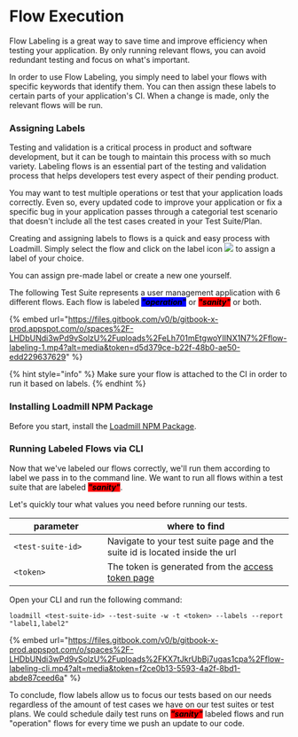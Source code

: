 # Flow Execution

Flow Labeling is a great way to save time and improve efficiency when testing your application. By only running relevant flows, you can avoid redundant testing and focus on what's important.

In order to use Flow Labeling, you simply need to label your flows with specific keywords that identify them. You can then assign these labels to certain parts of your application's CI. When a change is made, only the relevant flows will be run.

### Assigning Labels

Testing and validation is a critical process in product and software development, but it can be tough to maintain this process with so much variety. Labeling flows is an essential part of the testing and validation process that helps developers test every aspect of their pending product.&#x20;

You may want to test multiple operations or test that your application loads correctly. Even so, every updated code to improve your application or fix a specific bug in your application passes through a categorial test scenario that doesn't include all the test cases created in your Test Suite/Plan.

Creating and assigning labels to flows is a quick and easy process with Loadmill. Simply select the flow and click on the label icon ![](../../.gitbook/assets/price-tag.png) to assign a label of your choice.

You can assign pre-made label or create a new one yourself.

The following Test Suite represents a user management application with 6 different flows. Each flow is labeled _<mark style="background-color:blue;">**"operation"**</mark>_ or _<mark style="background-color:red;">**"sanity"**</mark>_ or both.

{% embed url="https://files.gitbook.com/v0/b/gitbook-x-prod.appspot.com/o/spaces%2F-LHDbUNdi3wPd9vSolzU%2Fuploads%2FeLh701mEtgwoYIINX1N7%2Fflow-labeling-1.mp4?alt=media&token=d5d379ce-b22f-48b0-ae50-edd229637629" %}

{% hint style="info" %}
Make sure your flow is attached to the CI in order to run it based on labels.
{% endhint %}

### Installing Loadmill NPM Package

Before you start, install the [Loadmill NPM Package](https://www.npmjs.com/package/loadmill).

### Running Labeled Flows via CLI

Now that we've labeled our flows correctly, we'll run them according to label we pass in to the command line. We want to run all flows within a test suite that are labeled _<mark style="background-color:red;">**"sanity"**</mark>_.

Let's quickly tour what values you need before running our tests.

<table><thead><tr><th width="209">parameter</th><th width="507">where to find</th></tr></thead><tbody><tr><td><code>&#x3C;test-suite-id></code></td><td>Navigate to your test suite page and the suite id is located inside the url</td></tr><tr><td><code>&#x3C;token></code></td><td>The token is generated from the <a href="https://app.loadmill.com/app/user/settings/security">access token page</a></td></tr></tbody></table>

Open your CLI and run the following command:&#x20;

```
loadmill <test-suite-id> --test-suite -w -t <token> --labels --report "label1,label2"
```

{% embed url="https://files.gitbook.com/v0/b/gitbook-x-prod.appspot.com/o/spaces%2F-LHDbUNdi3wPd9vSolzU%2Fuploads%2FKX7tJkrUbBj7ugas1cpa%2Fflow-labeling-cli.mp4?alt=media&token=f2ce0b13-5593-4a2f-8bd1-abde87ceed6a" %}

To conclude, flow labels allow us to focus our tests based on our needs regardless of the amount of test cases we have on our test suites or test plans. We could schedule daily test runs on _<mark style="background-color:red;">**"sanity"**</mark>_ labeled flows and run "operation" flows for every time we push an update to our code.
